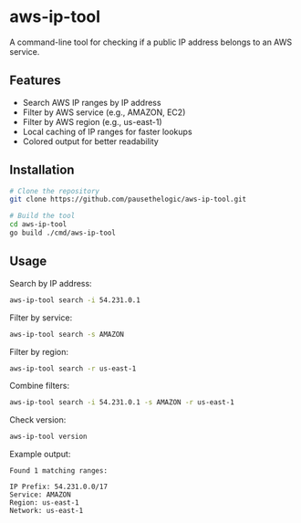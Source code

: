 # aws-ip-tool

A command-line tool for checking if a public IP address belongs to an AWS service.

## Features

- Search AWS IP ranges by IP address
- Filter by AWS service (e.g., AMAZON, EC2)
- Filter by AWS region (e.g., us-east-1)
- Local caching of IP ranges for faster lookups
- Colored output for better readability

## Installation

```bash
# Clone the repository
git clone https://github.com/pausethelogic/aws-ip-tool.git

# Build the tool
cd aws-ip-tool
go build ./cmd/aws-ip-tool
```

## Usage

Search by IP address:
```bash
aws-ip-tool search -i 54.231.0.1
```

Filter by service:
```bash
aws-ip-tool search -s AMAZON
```

Filter by region:
```bash
aws-ip-tool search -r us-east-1
```

Combine filters:
```bash
aws-ip-tool search -i 54.231.0.1 -s AMAZON -r us-east-1
```

Check version:
```bash
aws-ip-tool version
```

Example output:
```
Found 1 matching ranges:

IP Prefix: 54.231.0.0/17
Service: AMAZON
Region: us-east-1
Network: us-east-1
```
